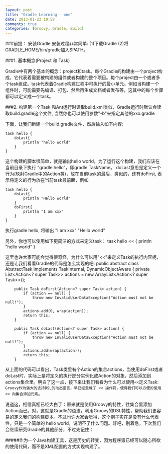 ```yaml
---
layout: post
title: "Gradle Learning - one"
date: 2013-01-23 10:58
comments: true
categories: [Groovy, Gradle, Build] 
---
```


###前提： 安装Gradle
安装过程非常简单: 
(1)下载Gradle
(2)将GRADLE_HOME/bin/gradle加入$PATH。


###1. 基本概念(Project 和 Task)

Gradle中有两个基本的概念：project和task。每个Gradle的构建由一个project构成，它代表着需要被构建的组件或者构建的整个项目。每个project由一个或者多个task组成。task代表着Gradle构建过程中可执行的最小单元。例如当构建一个组件时，可能需要先编译、打包、然后再生成文档或者发布等，这其中的每个步骤都可以定义成一个task。



###2. 构建第一个Task
和Ant运行时读取build.xml类似，Gradle运行时默认会读取build.gradle这个文件, 当然你也可以使用参数"-b"来指定其他的xxx.gradle

下面，让我们新建一个build.gradle文件，然后输入如下内容:

	task hello {
		doLast{
			println "hello world"
		}
	}

这个构建的脚本很简单，就是输出hello world。为了运行这个构建，我们应该在当前目录下执行 "gradle hello"，即gradle 
TaskName。
doLast意思是定义一个行为(映射Gradle中的Action类)，放在当前task的最后，类似的，还有doFirst, 表示将定义的行为放在当前task最前面，例如

	task hello {
		doLast{
			println "Hello world"
		}   
		doFirst{
			println "I am xxx"
		}   
	}

执行gradle hello, 将输出
	"I am xxx"
	"Hello world"

另外，你也可以使用如下更简洁的方式来定义task：
	task hello <<  {
		println "hello world"
	}

这里也许大家可能会觉得很奇怪，为什么可以用"<<"来定义Task的执行内容呢，还是让我们看看Gradle的代码是怎么实现的吧:
	public abstract class AbstractTask implements TaskInternal, DynamicObjectAware {
		private List<Action<? super Task>> actions = new ArrayList<Action<?   super Task>>();
 
 		public Task doFirst(Action<? super Task> action) {
			if (action == null) {
				throw new InvalidUserDataException("Action must not be null!");
			}
			actions.add(0, wrap(action));
			return this;
		}
 
		public Task doLast(Action<? super Task> action) {
			if (action == null) {
				throw new InvalidUserDataException("Action must not be null!");
			}
			actions.add(wrap(action));
			return this;
		}

从上面的代码可以看出，Task类里有个Action的集合actions，当使用doFirst或者doLast时，实际上是将定义的执行部分实例化成Action的对象，然后添加到actions集合里。明白了这一点，接下来让我们看看为什么可以使用`<<`定义Task:
`Groovy作为强大的支持DSL的动态语言，早已经重载了 << 操作符，使得我们可以方便的使用 << 向集合添加元素`。   

说道这，相信真相已经大白了：原来就是使用Groovy的特性，往集合里添加Action而已。对，这就是Gradle的语法，利用Groovy的DSL特性，帮助我们更容易的定义我们的构建脚本。不过也许大家会觉得，这个例子实在是没有什么代表性，只是一个简单的 hello world，说明不了什么问题。好吧，别着急，下次我们会继续研究Gradle的其他部分，不过先记住：

#####作为一个Java构建工具，这是历史的转变，因为程序猿已经可以随心所欲的使用代码，而不是XML配置的方式实现构建了。
